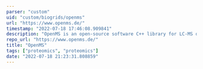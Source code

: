 ```yaml
---
parser: "custom"
uid: "custom/biogrids/openms"
url: "https://www.openms.de/"
timestamp: "2022-07-18 17:46:08.909841"
description: "OpenMS is an open-source software C++ library for LC-MS data management and analyses. It offers an infrastructure for rapid development of mass spectrometry related software."
repo_url: "https://www.openms.de/"
title: "OpenMS"
tags: ["proteomics", "proteomics"]
date: "2022-07-18 21:23:31.808859"
---
```

